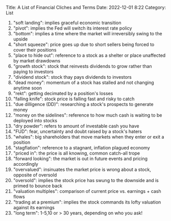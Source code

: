 Title: A List of Financial Cliches and Terms
Date: 2022-12-01 8:22
Category: List


1. "soft landing": implies graceful economic transition
2. "pivot": implies the Fed will switch its interest rate policy
3. "bottom": implies a time where the market will irreversibly swing to the upside
4. "short squeeze": price goes up due to short sellers being forced to cover their positions
5. "place to hide out": reference to a stock as a shelter or place unaffected by market drawdowns
6. "growth stock": stock that reinvests dividends to grow rather than paying to investors
7. "dividend stock": stock thay pays dividends to investors
8. "dead money": momentum of a stock has stalled and not changing anytime soon
9. "rekt": getting decimated by a position's losses
10. "falling knife": stock price is falling fast and risky to catch
11. "due dilligence (DD)": researching a stock's prospects to generate money
12. "money on the sidelines": reference to how much cash is waiting to be deployed into stocks
13. "dry powder": refers to amount of investable cash you have
14. "FUD": fear, uncertainty and doubt raised by a stock's haters
15. "whales": big shareholders that move markets when they enter or exit a position
16. "stagflation": reference to a stagnant, inflation plagued economy
17. "priced in": the price is all knowing, common catch-all trope
18. "forward looking": the market is out in future events and pricing accordingly
19. "overvalued": insinuates the market price is wrong about a stock, opposite of oversold
20. "oversold": implies the stock price has swung to the downside and is primed to bounce back
21. "valuation multiples": comparison of current price vs. earnings + cash flows
22. "trading at a premium": implies the stock commands its lofty valuation against its earnings
23. "long term": 1-5,10 or > 30 years, depending on who you ask!